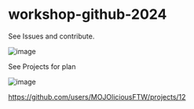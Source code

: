 # workshop-github-2024
See Issues and contribute.

![image](https://github.com/user-attachments/assets/3369118a-8368-4307-86d1-9dcae4c649c6)

See Projects for plan

![image](https://github.com/user-attachments/assets/eeaeb21a-d70c-4693-a10b-94a6cf5a1009)

https://github.com/users/MOJOliciousFTW/projects/12
